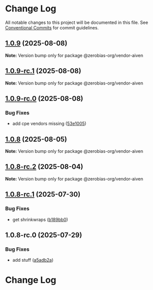 # Change Log

All notable changes to this project will be documented in this file.
See [Conventional Commits](https://conventionalcommits.org) for commit guidelines.

## [1.0.9](https://github.com/zerobias-org/vendor/compare/@zerobias-org/vendor-aiven@1.0.9-rc.1...@zerobias-org/vendor-aiven@1.0.9) (2025-08-08)

**Note:** Version bump only for package @zerobias-org/vendor-aiven





## [1.0.9-rc.1](https://github.com/zerobias-org/vendor/compare/@zerobias-org/vendor-aiven@1.0.9-rc.0...@zerobias-org/vendor-aiven@1.0.9-rc.1) (2025-08-08)

**Note:** Version bump only for package @zerobias-org/vendor-aiven





## [1.0.9-rc.0](https://github.com/zerobias-org/vendor/compare/@zerobias-org/vendor-aiven@1.0.8...@zerobias-org/vendor-aiven@1.0.9-rc.0) (2025-08-08)


### Bug Fixes

* add cpe vendors missing ([53e1005](https://github.com/zerobias-org/vendor/commit/53e100520e848be73b2cba8a0ef4f184844b8abb))





## [1.0.8](https://github.com/zerobias-org/vendor/compare/@zerobias-org/vendor-aiven@1.0.8-rc.2...@zerobias-org/vendor-aiven@1.0.8) (2025-08-05)

**Note:** Version bump only for package @zerobias-org/vendor-aiven





## [1.0.8-rc.2](https://github.com/zerobias-org/vendor/compare/@zerobias-org/vendor-aiven@1.0.8-rc.1...@zerobias-org/vendor-aiven@1.0.8-rc.2) (2025-08-04)

**Note:** Version bump only for package @zerobias-org/vendor-aiven





## [1.0.8-rc.1](https://github.com/zerobias-org/vendor/compare/@zerobias-org/vendor-aiven@1.0.8-rc.0...@zerobias-org/vendor-aiven@1.0.8-rc.1) (2025-07-30)


### Bug Fixes

* get shrinkwraps ([b189bb0](https://github.com/zerobias-org/vendor/commit/b189bb0cf53ad66427530ccc0eab7824527942d3))





## 1.0.8-rc.0 (2025-07-29)


### Bug Fixes

* add stuff ([a5adb2a](https://github.com/zerobias-org/vendor/commit/a5adb2aecd0670c42e9077affecb6a047bf30fc6))





# Change Log
